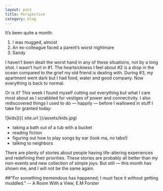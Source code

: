 ```yaml
---
layout: post
title: Perspective
category: blog
---
```


It’s been quite a month: 

<ol>
<li>I was mugged, almost</li>
<li>An ex-colleague faced a parent’s worst nightmare</li>
<li>Sandy</li>
</ol>

I haven’t been dealt the worst hand in any of these situations, not by a long shot.  I wasn’t hurt in #1.  The heartsickness I feel about #2 is a drop in the ocean compared to the grief my old friend is dealing with.  During #3, my apartment went dark but I had food, water and good company.   Now everything is back to normal.

Or is it?  This week I found myself cutting out everything but what I care most about as I scrabbled for vestiges of power and connectivity.  I also rediscovered things I used to do — happily — before I wallowed in stuff I take for granted today:

![kids]({{ site.url }}/assets/kids.jpg)

<ul>
<li>taking a bath out of a tub with a bucket</li>
<li>reading fiction</li>
<li>figuring out how to play songs by ear (look ma, no tabs!)</li>
<li>talking to neighbors</li>
</ul>

There are plenty of stories about people having life-altering experiences and redefining their priorities.  These stories are probably all better than my non-events and new collection of simple joys.   But still — this month has shown me, and I will not be the same again.

##“For something tremendous has happened; I must face it without getting muddled.” 
-- A Room With a View, E.M Forster 


  
